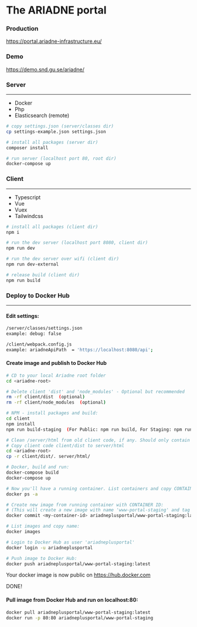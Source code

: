 # The ARIADNE portal

### Production

https://portal.ariadne-infrastructure.eu/

### Demo

https://demo.snd.gu.se/ariadne/

### Server
---

- Docker
- Php
- Elasticsearch (remote)

``` bash
# copy settings.json (server/classes dir)
cp settings-example.json settings.json

# install all packages (server dir)
composer install

# run server (localhost port 80, root dir)
docker-compose up

```

### Client
---

- Typescript
- Vue
- Vuex
- Tailwindcss

``` bash
# install all packages (client dir)
npm i

# run the dev server (localhost port 8080, client dir)
npm run dev

# run the dev server over wifi (client dir)
npm run dev-external

# release build (client dir)
npm run build

```

### Deploy to Docker Hub
---

#### Edit settings:

``` bash
/server/classes/settings.json
example: debug: false

/client/webpack.config.js
example: ariadneApiPath  = 'https://localhost:8080/api';
```


#### Create image and publish to Docker Hub

``` bash
# CD to your local Ariadne root folder
cd <ariadne-root>

# Delete client 'dist' and 'node_modules' - Optional but recommended
rm -rf client/dist  (optional)
rm -rf client/node_modules  (optional)

# NPM - install packages and build:
cd client
npm install
npm run build-staging  (For Public: npm run build, For Staging: npm run build-staging, For DEV: npm run build-dev)

# Clean /server/html from old client code, if any. Should only contain folder '/api' with backend code.
# Copy client code client/dist to server/html
cd <ariadne-root>
cp -r client/dist/. server/html/

# Docker, build and run:
docker-compose build
docker-compose up

# Now you'll have a running container. List containers and copy CONTAINER ID:
docker ps -a

# Create new image from running container with CONTAINER ID:
# (This will create a new image with name 'www-portal-staging' and tag 'latest' )
docker commit <my-container-id> ariadneplusportal/www-portal-staging:latest

# List images and copy name:
docker images

# Login to Docker Hub as user 'ariadneplusportal'
docker login -u ariadneplusportal

# Push image to Docker Hub:
docker push ariadneplusportal/www-portal-staging:latest

```

Your docker image is now public on https://hub.docker.com

DONE!

#### Pull image from Docker Hub and run on localhost:80:
``` bash
docker pull ariadneplusportal/www-portal-staging:latest
docker run -p 80:80 ariadneplusportal/www-portal-staging
```
